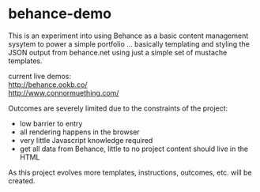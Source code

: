 # behance-demo

This is an experiment into using Behance as a basic content management sysytem to power a simple portfolio ... basically templating and styling the JSON output from behance.net using just a simple set of mustache templates.

current live demos:<br>
<http://behance.ookb.co/><br>
<http://www.connormuething.com/>

Outcomes are severely limited due to the constraints of the project:

- low barrier to entry
- all rendering happens in the browser
- very little Javascript knowledge required
- get all data from Behance, little to no project content should live in the HTML

As this project evolves more templates, instructions, outcomes, etc. will be created.
